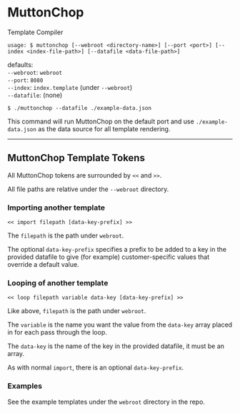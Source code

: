 # MuttonChop

  Template Compiler
  
  `usage: $ muttonchop [--webroot <directory-name>] [--port <port>] [--index <index-file-path>] [--datafile <data-file-path>]`
  
  defaults:  
  `--webroot`: `webroot`  
  `--port`: `8080`  
  `--index`: `index.template` (under `--webroot`)  
  `--datafile`: (none)  
  
  `$ ./muttonchop --datafile ./example-data.json`

  This command will run MuttonChop on the default port and use `./example-data.json` as the data source for all template rendering.
  
---
  
## MuttonChop Template Tokens

All MuttonChop tokens are surrounded by `<<` and `>>`.

All file paths are relative under the `--webroot` directory.

### Importing another template

`<< import filepath [data-key-prefix] >>`

The `filepath` is the path under `webroot`.

The optional `data-key-prefix` specifies a prefix to be added to a key in the provided datafile to give (for example) customer-specific values that override a default value.

### Looping of another template

`<< loop filepath variable data-key [data-key-prefix] >>`

Like above, `filepath` is the path under `webroot`.

The `variable` is the name you want the value from the `data-key` array placed in for each pass through the loop.

The `data-key` is the name of the key in the provided datafile, it must be an array.

As with normal `import`, there is an optional `data-key-prefix`.

### Examples

See the example templates under the `webroot` directory in the repo.
